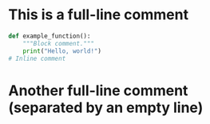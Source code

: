# This is a full-line comment

```python
def example_function():
    """Block comment."""
    print("Hello, world!") 
# Inline comment
```


# Another full-line comment (separated by an empty line)